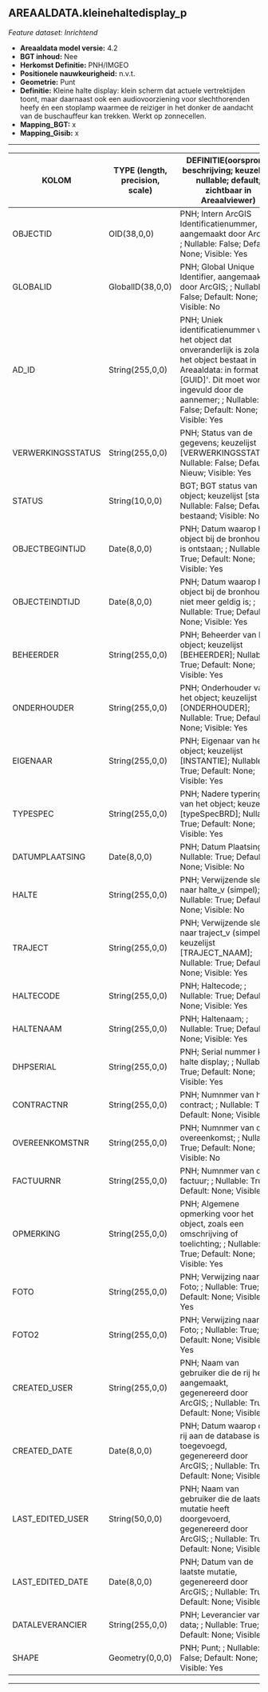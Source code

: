 ## AREAALDATA.kleinehaltedisplay_p

*Feature dataset: Inrichtend*


* __Areaaldata model versie:__ 4.2
* __BGT inhoud:__ Nee
* __Herkomst Definitie:__ PNH/IMGEO
* __Positionele nauwkeurigheid:__ n.v.t.
* __Geometrie:__ Punt
* __Definitie:__ Kleine halte display: klein scherm dat actuele vertrektijden toont, maar daarnaast ook een 
audiovoorziening voor slechthorenden heefy én een stoplamp waarmee de reiziger in het donker de aandacht van de 
buschauffeur kan trekken. Werkt op zonnecellen.
* __Mapping_BGT:__ x
* __Mapping_Gisib:__ x



***

|__KOLOM__                           |__TYPE (length, precision, scale)__           |__DEFINITIE__(oorsprong; beschrijving; keuzelijst; nullable; default; zichtbaar in Areaalviewer)|
|------                          	 |----          	                            |-----    |
|OBJECTID                            |OID(38,0,0)                                   |PNH; Intern ArcGIS Identificatienummer, aangemaakt door ArcGIS; ; Nullable: False; Default: None; Visible: Yes|
|GLOBALID                            |GlobalID(38,0,0)                              |PNH; Global Unique Identifier,  aangemaakt door ArcGIS; ; Nullable: False; Default: None; Visible: No|
|AD_ID                               |String(255,0,0)                               |PNH; Uniek identificatienummer voor het object dat onveranderlijk is zolang het object bestaat in Areaaldata: in format 'AD.[GUID]'. Dit moet worden ingevuld door de aannemer; ; Nullable: False; Default: None; Visible: Yes|
|VERWERKINGSSTATUS                   |String(255,0,0)                               |PNH; Status van de gegevens; keuzelijst [VERWERKINGSSTATUS]; Nullable: False; Default: Nieuw; Visible: Yes|
|STATUS                              |String(10,0,0)                                |BGT; BGT status van het object; keuzelijst [status]; Nullable: False; Default: bestaand; Visible: No|
|OBJECTBEGINTIJD                     |Date(8,0,0)                                   |PNH; Datum waarop het object bij de bronhouder is ontstaan; ; Nullable: True; Default: None; Visible: Yes|
|OBJECTEINDTIJD                      |Date(8,0,0)                                   |PNH; Datum waarop het object bij de bronhouder niet meer geldig is; ; Nullable: True; Default: None; Visible: Yes|
|BEHEERDER                           |String(255,0,0)                               |PNH; Beheerder van het object; keuzelijst [BEHEERDER]; Nullable: True; Default: None; Visible: Yes|
|ONDERHOUDER                         |String(255,0,0)                               |PNH; Onderhouder van het object; keuzelijst [ONDERHOUDER]; Nullable: True; Default: None; Visible: Yes|
|EIGENAAR                            |String(255,0,0)                               |PNH; Eigenaar van het object; keuzelijst [INSTANTIE]; Nullable: True; Default: None; Visible: Yes|
|TYPESPEC                            |String(255,0,0)                               |PNH; Nadere typering van het object; keuzelijst [typeSpecBRD]; Nullable: True; Default: None; Visible: Yes|
|DATUMPLAATSING                      |Date(8,0,0)                                   |PNH; Datum Plaatsing; ; Nullable: True; Default: None; Visible: No|
|HALTE                               |String(255,0,0)                               |PNH; Verwijzende sleutel naar halte_v (simpel); ; Nullable: True; Default: None; Visible: No|
|TRAJECT                             |String(255,0,0)                               |PNH; Verwijzende sleutel naar traject_v (simpel); keuzelijst [TRAJECT_NAAM]; Nullable: True; Default: None; Visible: Yes|
|HALTECODE                           |String(255,0,0)                               |PNH; Haltecode; ; Nullable: True; Default: None; Visible: Yes|
|HALTENAAM                           |String(255,0,0)                               |PNH; Haltenaam; ; Nullable: True; Default: None; Visible: Yes|
|DHPSERIAL                           |String(255,0,0)                               |PNH; Serial nummer klein halte display; ; Nullable: True; Default: None; Visible: Yes|
|CONTRACTNR                          |String(255,0,0)                               |PNH; Numnmer van het contract; ; Nullable: True; Default: None; Visible: No|
|OVEREENKOMSTNR                      |String(255,0,0)                               |PNH; Numnmer van de overeenkomst; ; Nullable: True; Default: None; Visible: No|
|FACTUURNR                           |String(255,0,0)                               |PNH; Numnmer van de factuur; ; Nullable: True; Default: None; Visible: No|
|OPMERKING                           |String(255,0,0)                               |PNH; Algemene opmerking voor het object, zoals een omschrijving of toelichting; ; Nullable: True; Default: None; Visible: Yes|
|FOTO                                |String(255,0,0)                               |PNH; Verwijzing naar Foto; ; Nullable: True; Default: None; Visible: Yes|
|FOTO2                               |String(255,0,0)                               |PNH; Verwijzing naar Foto; ; Nullable: True; Default: None; Visible: Yes|
|CREATED_USER                        |String(255,0,0)                               |PNH; Naam van gebruiker die de rij heeft aangemaakt, gegenereerd door ArcGIS; ; Nullable: True; Default: None; Visible: No|
|CREATED_DATE                        |Date(8,0,0)                                   |PNH; Datum waarop de rij aan de database is toegevoegd, gegenereerd door ArcGIS; ; Nullable: True; Default: None; Visible: No|
|LAST_EDITED_USER                    |String(50,0,0)                                |PNH; Naam van gebruiker die de laatste mutatie heeft doorgevoerd, gegenereerd door ArcGIS; ; Nullable: True; Default: None; Visible: No|
|LAST_EDITED_DATE                    |Date(8,0,0)                                   |PNH; Datum van de laatste mutatie, gegenereerd door ArcGIS; ; Nullable: True; Default: None; Visible: No|
|DATALEVERANCIER                     |String(255,0,0)                               |PNH; Leverancier van de data; ; Nullable: True; Default: None; Visible: No|
|SHAPE                               |Geometry(0,0,0)                               |PNH; Punt; ; Nullable: False; Default: None; Visible: Yes|

***
